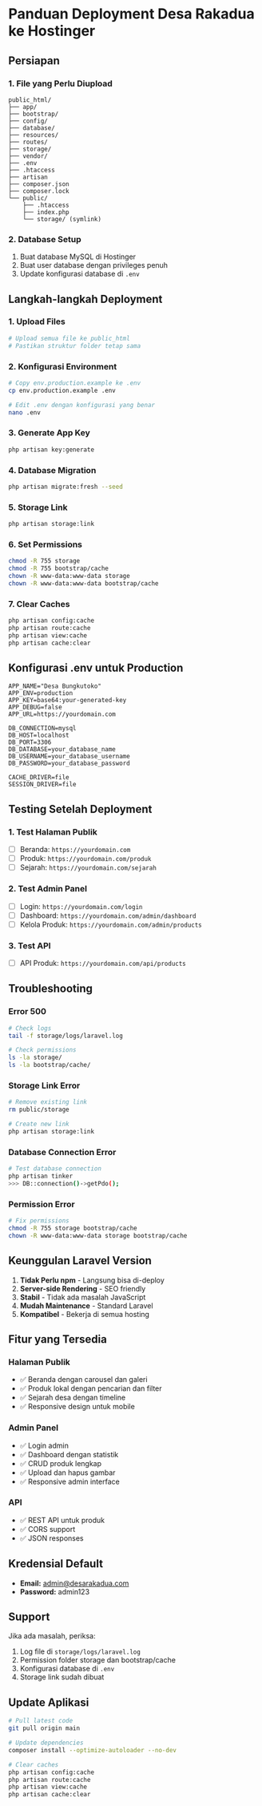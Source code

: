 # Panduan Deployment Desa Rakadua ke Hostinger

## Persiapan

### 1. File yang Perlu Diupload
```
public_html/
├── app/
├── bootstrap/
├── config/
├── database/
├── resources/
├── routes/
├── storage/
├── vendor/
├── .env
├── .htaccess
├── artisan
├── composer.json
├── composer.lock
└── public/
    ├── .htaccess
    ├── index.php
    └── storage/ (symlink)
```

### 2. Database Setup
1. Buat database MySQL di Hostinger
2. Buat user database dengan privileges penuh
3. Update konfigurasi database di `.env`

## Langkah-langkah Deployment

### 1. Upload Files
```bash
# Upload semua file ke public_html
# Pastikan struktur folder tetap sama
```

### 2. Konfigurasi Environment
```bash
# Copy env.production.example ke .env
cp env.production.example .env

# Edit .env dengan konfigurasi yang benar
nano .env
```

### 3. Generate App Key
```bash
php artisan key:generate
```

### 4. Database Migration
```bash
php artisan migrate:fresh --seed
```

### 5. Storage Link
```bash
php artisan storage:link
```

### 6. Set Permissions
```bash
chmod -R 755 storage
chmod -R 755 bootstrap/cache
chown -R www-data:www-data storage
chown -R www-data:www-data bootstrap/cache
```

### 7. Clear Caches
```bash
php artisan config:cache
php artisan route:cache
php artisan view:cache
php artisan cache:clear
```

## Konfigurasi .env untuk Production

```env
APP_NAME="Desa Bungkutoko"
APP_ENV=production
APP_KEY=base64:your-generated-key
APP_DEBUG=false
APP_URL=https://yourdomain.com

DB_CONNECTION=mysql
DB_HOST=localhost
DB_PORT=3306
DB_DATABASE=your_database_name
DB_USERNAME=your_database_username
DB_PASSWORD=your_database_password

CACHE_DRIVER=file
SESSION_DRIVER=file
```

## Testing Setelah Deployment

### 1. Test Halaman Publik
- [ ] Beranda: `https://yourdomain.com`
- [ ] Produk: `https://yourdomain.com/produk`
- [ ] Sejarah: `https://yourdomain.com/sejarah`

### 2. Test Admin Panel
- [ ] Login: `https://yourdomain.com/login`
- [ ] Dashboard: `https://yourdomain.com/admin/dashboard`
- [ ] Kelola Produk: `https://yourdomain.com/admin/products`

### 3. Test API
- [ ] API Produk: `https://yourdomain.com/api/products`

## Troubleshooting

### Error 500
```bash
# Check logs
tail -f storage/logs/laravel.log

# Check permissions
ls -la storage/
ls -la bootstrap/cache/
```

### Storage Link Error
```bash
# Remove existing link
rm public/storage

# Create new link
php artisan storage:link
```

### Database Connection Error
```bash
# Test database connection
php artisan tinker
>>> DB::connection()->getPdo();
```

### Permission Error
```bash
# Fix permissions
chmod -R 755 storage bootstrap/cache
chown -R www-data:www-data storage bootstrap/cache
```

## Keunggulan Laravel Version

1. **Tidak Perlu npm** - Langsung bisa di-deploy
2. **Server-side Rendering** - SEO friendly
3. **Stabil** - Tidak ada masalah JavaScript
4. **Mudah Maintenance** - Standard Laravel
5. **Kompatibel** - Bekerja di semua hosting

## Fitur yang Tersedia

### Halaman Publik
- ✅ Beranda dengan carousel dan galeri
- ✅ Produk lokal dengan pencarian dan filter
- ✅ Sejarah desa dengan timeline
- ✅ Responsive design untuk mobile

### Admin Panel
- ✅ Login admin
- ✅ Dashboard dengan statistik
- ✅ CRUD produk lengkap
- ✅ Upload dan hapus gambar
- ✅ Responsive admin interface

### API
- ✅ REST API untuk produk
- ✅ CORS support
- ✅ JSON responses

## Kredensial Default

- **Email:** admin@desarakadua.com
- **Password:** admin123

## Support

Jika ada masalah, periksa:
1. Log file di `storage/logs/laravel.log`
2. Permission folder storage dan bootstrap/cache
3. Konfigurasi database di `.env`
4. Storage link sudah dibuat

## Update Aplikasi

```bash
# Pull latest code
git pull origin main

# Update dependencies
composer install --optimize-autoloader --no-dev

# Clear caches
php artisan config:cache
php artisan route:cache
php artisan view:cache
php artisan cache:clear
```
